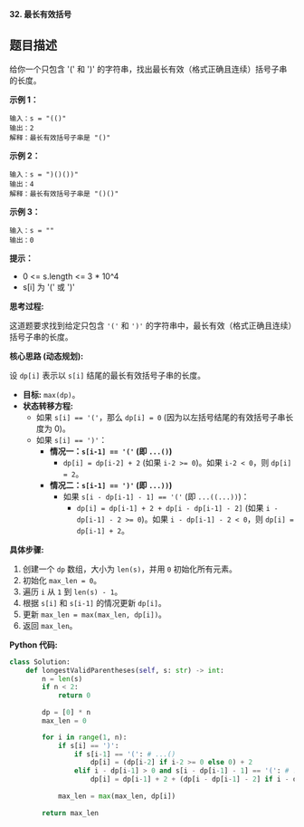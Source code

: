 **32. 最长有效括号**

## 题目描述

给你一个只包含 '(' 和 ')' 的字符串，找出最长有效（格式正确且连续）括号子串的长度。

**示例 1：**
```
输入：s = "(()"
输出：2
解释：最长有效括号子串是 "()"
```

**示例 2：**
```
输入：s = ")()())"
输出：4
解释：最长有效括号子串是 "()()"
```

**示例 3：**
```
输入：s = ""
输出：0
```

**提示：**
- 0 <= s.length <= 3 * 10^4
- s[i] 为 '(' 或 ')'



**思考过程:**

这道题要求找到给定只包含 `'('` 和 `')'` 的字符串中，最长有效（格式正确且连续）括号子串的长度。

**核心思路 (动态规划):**

设 `dp[i]` 表示以 `s[i]` 结尾的最长有效括号子串的长度。
-   **目标:** `max(dp)`。
-   **状态转移方程:**
    -   如果 `s[i] == '('`，那么 `dp[i] = 0` (因为以左括号结尾的有效括号子串长度为 0)。
    -   如果 `s[i] == ')'`：
        -   **情况一：`s[i-1] == '('` (即 `...()`)**
            -   `dp[i] = dp[i-2] + 2` (如果 `i-2 >= 0`)。如果 `i-2 < 0`，则 `dp[i] = 2`。
        -   **情况二：`s[i-1] == ')'` (即 `...))`)**
            -   如果 `s[i - dp[i-1] - 1] == '('` (即 `...((...))`)：
                -   `dp[i] = dp[i-1] + 2 + dp[i - dp[i-1] - 2]` (如果 `i - dp[i-1] - 2 >= 0`)。如果 `i - dp[i-1] - 2 < 0`，则 `dp[i] = dp[i-1] + 2`。

**具体步骤:**

1.  创建一个 `dp` 数组，大小为 `len(s)`，并用 `0` 初始化所有元素。
2.  初始化 `max_len = 0`。
3.  遍历 `i` 从 `1` 到 `len(s) - 1`。
4.  根据 `s[i]` 和 `s[i-1]` 的情况更新 `dp[i]`。
5.  更新 `max_len = max(max_len, dp[i])`。
6.  返回 `max_len`。

**Python 代码:**

```python
class Solution:
    def longestValidParentheses(self, s: str) -> int:
        n = len(s)
        if n < 2:
            return 0
        
        dp = [0] * n
        max_len = 0

        for i in range(1, n):
            if s[i] == ')':
                if s[i-1] == '(': # ...()
                    dp[i] = (dp[i-2] if i-2 >= 0 else 0) + 2
                elif i - dp[i-1] > 0 and s[i - dp[i-1] - 1] == '(': # ...))
                    dp[i] = dp[i-1] + 2 + (dp[i - dp[i-1] - 2] if i - dp[i-1] - 2 >= 0 else 0)
            
            max_len = max(max_len, dp[i])
        
        return max_len
```
